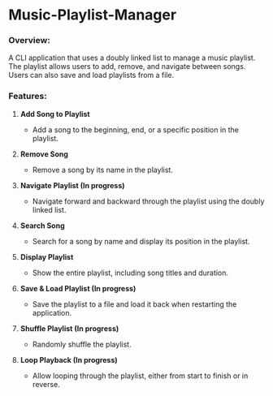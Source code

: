 # Music-Playlist-Manager
### Overview:

A CLI application that uses a doubly linked list to manage a music playlist. The playlist allows users to add, remove, and navigate between songs. Users can also save and load playlists from a file.

### Features:

1. **Add Song to Playlist**
    
    - Add a song to the beginning, end, or a specific position in the playlist.
2. **Remove Song**
    
    - Remove a song by its name in the playlist.
3. **Navigate Playlist (In progress)**
    
    - Navigate forward and backward through the playlist using the doubly linked list.
4. **Search Song**
    
    - Search for a song by name and display its position in the playlist.
5. **Display Playlist**
    
    - Show the entire playlist, including song titles and duration.
6. **Save & Load Playlist (In progress)**
    
    - Save the playlist to a file and load it back when restarting the application.
7. **Shuffle Playlist (In progress)**
    
    - Randomly shuffle the playlist.
8. **Loop Playback (In progress)**
    
    - Allow looping through the playlist, either from start to finish or in reverse.
